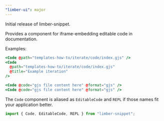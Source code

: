 ```yaml
---
"limber-ui": major
---
```


Initial release of limber-snippet.

Provides a component for iframe-embedding editable code in documentation.

Examples:

```hbs
<Code @path="templates-how-to/iterate/code/index.gjs" />
<Code
  @path="templates-how-to/iterate/code/index.gjs"
  @title="Example iteration"
/>

<Code @code="gjs file content here" @format="gjs" />
<Code @code="gjs file content here" @format="gjs" />
```

The `Code` component is aliased as `EditableCode` and `REPL` if those names fit your application better.

```js
import { Code, EditableCode, REPL } from "limber-snippet";
```
